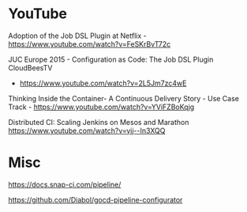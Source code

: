 # YouTube

Adoption of the Job DSL Plugin at Netflix - https://www.youtube.com/watch?v=FeSKrBvT72c

JUC Europe 2015 - Configuration as Code: The Job DSL Plugin
CloudBeesTV
 - https://www.youtube.com/watch?v=2L5Jm7zc4wE

Thinking Inside the Container- A Continuous Delivery Story - Use Case Track -  https://www.youtube.com/watch?v=YViFZBoKqjg

Distributed CI: Scaling Jenkins on Mesos and Marathon https://www.youtube.com/watch?v=vjj--In3XQQ

# Misc

https://docs.snap-ci.com/pipeline/

https://github.com/Diabol/gocd-pipeline-configurator